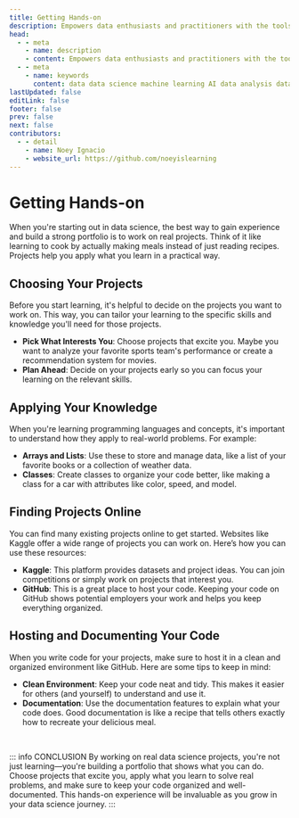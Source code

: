 ```yaml
---
title: Getting Hands-on
description: Empowers data enthusiasts and practitioners with the tools and knowledge to unlock the potential of data.
head:
  - - meta
    - name: description
    - content: Empowers data enthusiasts and practitioners with the tools and knowledge to unlock the potential of data.
  - - meta
    - name: keywords
      content: data data science machine learning AI data analysis data-driven data enthusiasts data practitioners
lastUpdated: false
editLink: false
footer: false
prev: false
next: false
contributors:
  - - detail
    - name: Noey Ignacio
    - website_url: https://github.com/noeyislearning
---
```


# Getting Hands-on

When you're starting out in data science, the best way to gain experience and build a strong portfolio is to work on real projects. Think of it like learning to cook by actually making meals instead of just reading recipes. Projects help you apply what you learn in a practical way.

## Choosing Your Projects

Before you start learning, it's helpful to decide on the projects you want to work on. This way, you can tailor your learning to the specific skills and knowledge you'll need for those projects.

- **Pick What Interests You**: Choose projects that excite you. Maybe you want to analyze your favorite sports team's performance or create a recommendation system for movies.
- **Plan Ahead**: Decide on your projects early so you can focus your learning on the relevant skills.

## Applying Your Knowledge

When you're learning programming languages and concepts, it's important to understand how they apply to real-world problems. For example:

- **Arrays and Lists**: Use these to store and manage data, like a list of your favorite books or a collection of weather data.
- **Classes**: Create classes to organize your code better, like making a class for a car with attributes like color, speed, and model.

## Finding Projects Online

You can find many existing projects online to get started. Websites like Kaggle offer a wide range of projects you can work on. Here’s how you can use these resources:

- **Kaggle**: This platform provides datasets and project ideas. You can join competitions or simply work on projects that interest you.
- **GitHub**: This is a great place to host your code. Keeping your code on GitHub shows potential employers your work and helps you keep everything organized.

## Hosting and Documenting Your Code

When you write code for your projects, make sure to host it in a clean and organized environment like GitHub. Here are some tips to keep in mind:

- **Clean Environment**: Keep your code neat and tidy. This makes it easier for others (and yourself) to understand and use it.
- **Documentation**: Use the documentation features to explain what your code does. Good documentation is like a recipe that tells others exactly how to recreate your delicious meal.

<br />

::: info CONCLUSION
By working on real data science projects, you're not just learning—you're building a portfolio that shows what you can do. Choose projects that excite you, apply what you learn to solve real problems, and make sure to keep your code organized and well-documented. This hands-on experience will be invaluable as you grow in your data science journey.
:::
